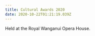 ```yaml
---
title: Cultural Awards 2020
date: 2020-10-22T01:21:19.039Z
---
```

Held at the Royal Wanganui Opera House.